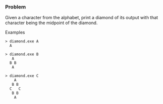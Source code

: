### Problem

Given a character from the alphabet, print a diamond of its output with that character being the midpoint of the diamond.

Examples

    > diamond.exe A
      A

    > diamond.exe B
       A
      B B
       A

    > diamond.exe C
        A
       B B
      C   C
       B B
        A